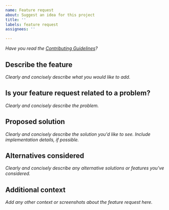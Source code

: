 ```yaml
---
name: Feature request
about: Suggest an idea for this project
title: ''
labels: feature request
assignees: ''

---
```


*Have you read the [Contributing Guidelines](https://github.com/hexedbits/.github/blob/master/CONTRIBUTING.md)?*

## Describe the feature
*Clearly and concisely describe what you would like to add.*

## Is your feature request related to a problem?
*Clearly and concisely describe the problem.*

## Proposed solution
*Clearly and concisely describe the solution you'd like to see. Include implementation details, if possible.*

## Alternatives considered
*Clearly and concisely describe any alternative solutions or features you've considered.*

## Additional context
*Add any other context or screenshots about the feature request here.*
